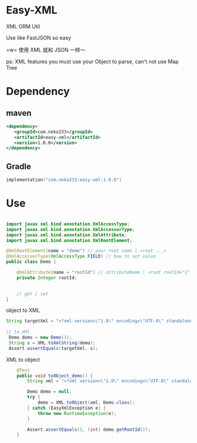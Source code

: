 # Easy-XML
XML ORM Util

Use like FastJSON so easy

=w= 使用 XML 就和 JSON 一样～

ps: XML features you must use your Object to parse, can't not use Map Tree 


# Dependency
## maven
```xml
<dependency>
   <groupId>com.neko233</groupId>
   <artifactId>easy-xml</artifactId>
   <version>1.0.0</version>
</dependency>
```

## Gradle
```kotlin
implementation("com.neko233:easy-xml:1.0.0")
```

# Use
```java

import javax.xml.bind.annotation.XmlAccessType;
import javax.xml.bind.annotation.XmlAccessorType;
import javax.xml.bind.annotation.XmlAttribute;
import javax.xml.bind.annotation.XmlRootElement;

@XmlRootElement(name = "demo") // your root name | <root ...>
@XmlAccessorType(XmlAccessType.FIELD) // how to set value
public class Demo {

    @XmlAttribute(name = "rootId") // attributeName | <root rootId="1" ..>
    private Integer rootId;

    
    // get / set
}

```

object to XML
```java
String targetXml = "<?xml version=\"1.0\" encoding=\"UTF-8\" standalone=\"yes\"?><demo rootId=\"1\"/>";
        
// to XMl
 Demo demo = new Demo(1);
 String s = XML.toXmlString(demo);
 Assert.assertEquals(targetXml, s);
```

XML to object 
```java
    @Test
    public void toObject_demo() {
        String xml = "<?xml version=\"1.0\" encoding=\"UTF-8\" standalone=\"yes\"?><demo rootId=\"1\"/>";

        Demo demo = null;
        try {
            demo = XML.toObject(xml, Demo.class);
        } catch (EasyXmlException e) {
            throw new RuntimeException(e);
        }

        Assert.assertEquals(1, (int) demo.getRootId());
    }
```